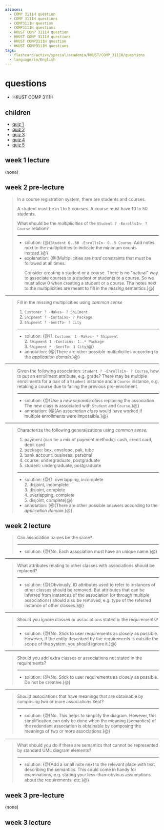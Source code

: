 ```yaml
---
aliases:
  - COMP 3111H question
  - COMP 3111H questions
  - COMP3111H question
  - COMP3111H questions
  - HKUST COMP 3111H question
  - HKUST COMP 3111H questions
  - HKUST COMP3111H question
  - HKUST COMP3111H questions
tags:
  - flashcard/active/special/academia/HKUST/COMP_3111H/questions
  - language/in/English
---
```


# questions

- HKUST COMP 3111H

## children

- [quiz 1](quiz%201.md)
- [quiz 2](quiz%202.md)
- [quiz 3](quiz%203.md)
- [quiz 4](quiz%204.md)
- [quiz 5](quiz%205.md)

## week 1 lecture

\(none\)

## week 2 pre-lecture

> In a course registration system, there are students and courses.
>
> A student must be in 1 to 5 courses. A course must have 10 to 50 students.
>
> What should be the _multiplicities_ of the `Student ? -EnrollsIn- ? Course` relation?
>
> ---
>
> - solution: {@{`Student 0..50 -EnrollsIn- 0..5 Course`. Add notes next to the multiplicities to indicate the minimum counts instead.}@}
> - explanation: {@{Multiplicities are _hard_ constraints that must be followed at all times. <p> Consider creating a student or a course. There is no "natural" way to associate courses to a student or students to a course. So we must allow 0 when creating a student or a course. The notes next to the multiplicities are meant to fill in the _missing_ semantics.}@} <!--SR:!2025-10-25,15,290!2025-10-25,15,290-->

---

> Fill in the missing multiplicities using _common sense_
>
> 1. `Customer ? -Makes- ? Shi[ment`
> 2. `Shipment ? -Contains- ? Package`
> 3. `Shipment ? -SentTo- ? City`
>
> ---
>
> - solution: {@{1. `Customer 1 -Makes- * Shipment` <br/> 2. `Shipment 1 -Contains- 1..* Package` <br/> 3. `Shipment * -SentTo- 1 City`}@}
> - annotation: {@{There are other possible multiplicities according to the _application domain_.}@} <!--SR:!2025-10-25,15,290!2025-10-24,14,290-->

---

> Given the following association: `Student ? -EnrollsIn- ? Course`, how to put an enrollment attribute, e.g. grade? There may be multiple enrollments for a pair of a `Student` instance and a `Course` instance, e.g. retaking a course due to failing the previous pre-enrollment.
>
> ---
>
> - solution: {@{Use a _new separate class_ replacing the association. The new class is associated with `Student` and `Course`.}@}
> - annotation: {@{An _association class_ would have worked if multiple enrollments were impossible.}@} <!--SR:!2025-10-24,14,290!2025-10-26,16,290-->

---

> Characterize the following generalizations using _common sense_.
>
> 1. payment \(can be a mix of payment methods\): cash, credit card, debit card
> 2. package: box, envelope, pak, tube
> 3. bank account: business, personal
> 4. course: undergraduate, postgraduate
> 5. student: undergraduate, postgraduate
>
> ---
>
> - solution: {@{1. overlapping, incomplete <br/> 2. disjoint, incomplete <br/> 3. disjoint, complete <br/> 4. overlapping, complete <br/> 5. disjoint, complete}@}
> - annotation: {@{There are other possible answers according to the _application domain_.}@} <!--SR:!2025-10-24,14,290!2025-10-26,16,290-->

## week 2 lecture

> Can association names be the same?
>
> ---
>
> - solution: {@{No. Each association must have an unique name.}@} <!--SR:!2025-10-27,17,300-->

---

> What attributes relating to other classes with associations should be replaced?
>
> ---
>
> - solution: {@{Obviously, ID attributes used to refer to instances of other classes should be removed. But attributes that can be inferred from instances of the association \(or through multiple associations\) should also be removed, e.g. type of the referred instance of other classes.}@} <!--SR:!2025-10-27,17,300-->

---

> Should you ignore classes or associations stated in the requirements?
>
> ---
>
> - solution: {@{No. Stick to user requirements as closely as possible. However, if the entity described by the requirements is outside the scope of the system, you should ignore it.}@} <!--SR:!2025-10-26,16,300-->

---

> Should you add extra classes or associations not stated in the requirements?
>
> ---
>
> - solution: {@{No. Stick to user requirements as closely as possible. Do not be creative.}@} <!--SR:!2025-10-27,17,300-->

---

> Should associations that have meanings that are obtainable by composing two or more associations kept?
>
> ---
>
> - solution: {@{No. This helps to simplify the diagram. However, this simplification can only be done when the meaning \(semantics\) of the redundant association is obtainable by composing the meanings of two or more associations.}@} <!--SR:!2025-10-27,17,300-->

---

> What should you do if there are semantics that cannot be represented by standard UML diagram elements?
>
> ---
>
> - solution: {@{Add a small note next to the relevant place with text describing the semantics. This could come in handy for examinations, e.g. stating your less-than-obvious assumptions about the requirements, etc.}@} <!--SR:!2025-10-27,17,300-->

## week 3 pre-lecture

\(none\)

## week 3 lecture
